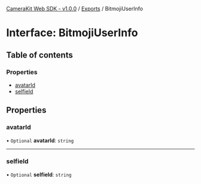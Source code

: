 [CameraKit Web SDK - v1.0.0](../README.md) / [Exports](../modules.md) / BitmojiUserInfo

# Interface: BitmojiUserInfo

## Table of contents

### Properties

- [avatarId](BitmojiUserInfo.md#avatarid)
- [selfieId](BitmojiUserInfo.md#selfieid)

## Properties

### avatarId

• `Optional` **avatarId**: `string`

___

### selfieId

• `Optional` **selfieId**: `string`
